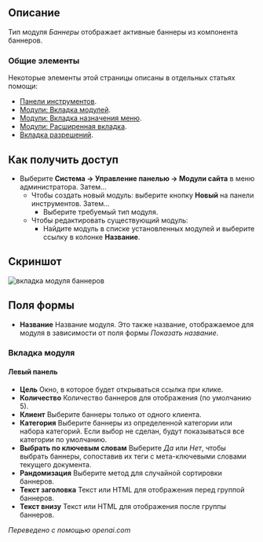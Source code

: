 <!-- Filename: Help4.x:Site_Modules:_Banners / Display title: Модули: Баннеры  -->

## Описание

Тип модуля *Баннеры* отображает активные баннеры из компонента баннеров.

### Общие элементы

Некоторые элементы этой страницы описаны в отдельных статьях помощи:

* [Панели инструментов](jdocmanual?article=help/common-elements/toolbars).
* [Модули: Вкладка модулей](jdocmanual?article=help/modules/modules-module-tab).
* [Модули: Вкладка назначения меню](jdocmanual?article=help/modules/modules-menu-assignment-tab).
* [Модули: Расширенная вкладка](jdocmanual?article=help/modules/modules-advanced-tab).
* [Вкладка разрешений](jdocmanual?article=help/common-elements/edit-permissions).

## Как получить доступ

- Выберите **Система → Управление панелью → Модули сайта** в меню
  администратора. Затем...
  - Чтобы создать новый модуль: выберите кнопку **Новый** на панели инструментов. Затем...
    - Выберите требуемый тип модуля.
  - Чтобы редактировать существующий модуль:
    - Найдите модуль в списке установленных модулей и выберите
      ссылку в колонке **Название**.

## Скриншот

![вкладка модуля баннеров](../../../ru/images/modules-site/modules-banners-module-tab.png)

## Поля формы

- **Название** Название модуля. Это также название, отображаемое для модуля в зависимости от поля формы *Показать название*.

### Вкладка модуля

#### Левый панель

- **Цель** Окно, в которое будет открываться ссылка при клике.
- **Количество** Количество баннеров для отображения (по умолчанию 5).
- **Клиент** Выберите баннеры только от одного клиента.
- **Категория** Выберите баннеры из определенной категории или набора категорий. Если выбор не сделан, будут показываться все категории по умолчанию.
- **Выбрать по ключевым словам** Выберите *Да* или *Нет*, чтобы выбрать баннеры, сопоставив их теги с мета-ключевыми словами текущего документа.
- **Рандомизация** Выберите метод для случайной сортировки баннеров.
- **Текст заголовка** Текст или HTML для отображения перед группой баннеров.
- **Текст внизу** Текст или HTML для отображения после группы баннеров.

*Переведено с помощью openai.com*

